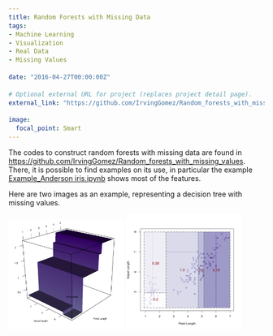 ```yaml
---
title: Random Forests with Missing Data
tags:
- Machine Learning
- Visualization
- Real Data
- Missing Values

date: "2016-04-27T00:00:00Z"

# Optional external URL for project (replaces project detail page).
external_link: "https://github.com/IrvingGomez/Random_forests_with_missing_values"

image:
  focal_point: Smart
---
```


The codes to construct random forests with missing data are found in <a href="https://github.com/IrvingGomez/Random_forests_with_missing_values">https://github.com/IrvingGomez/Random_forests_with_missing_values</a>.
There, it is possible to find examples on its use, in particular the example <a href="https://github.com/IrvingGomez/Random_forests_with_missing_values/blob/main/examples/Example_Anderson%20iris.ipynb">Example_Anderson iris.ipynb</a> shows most of the features.

Here are two images as an example, representing a decision tree with missing values.

<span class="images_row"> <img src="usual_iris_tree.png" width="45%;"> <img src="iris_tree_with_missing.png" width="45%;"> </span>
